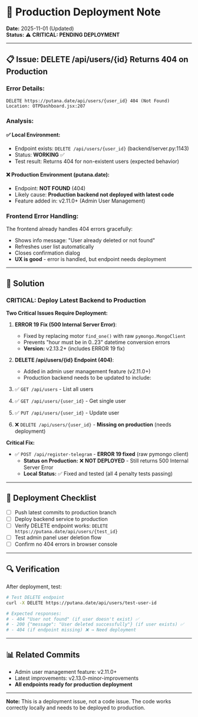 # 🚀 Production Deployment Note

**Date:** 2025-11-01 (Updated)  
**Status:** ⚠️ **CRITICAL: PENDING DEPLOYMENT**

---

## 📋 **Issue: DELETE /api/users/{id} Returns 404 on Production**

### **Error Details:**
```
DELETE https://putana.date/api/users/{user_id} 404 (Not Found)
Location: OTPDashboard.jsx:207
```

### **Analysis:**

#### **✅ Local Environment:**
- Endpoint exists: `DELETE /api/users/{user_id}` (backend/server.py:1143)
- Status: **WORKING** ✅
- Test result: Returns 404 for non-existent users (expected behavior)

#### **❌ Production Environment (putana.date):**
- Endpoint: **NOT FOUND** (404)
- Likely cause: **Production backend not deployed with latest code**
- Feature added in: v2.11.0+ (Admin User Management)

### **Frontend Error Handling:**
The frontend already handles 404 errors gracefully:
- Shows info message: "User already deleted or not found"
- Refreshes user list automatically
- Closes confirmation dialog
- **UX is good** - error is handled, but endpoint needs deployment

---

## 🎯 **Solution**

### **CRITICAL: Deploy Latest Backend to Production**

**Two Critical Issues Require Deployment:**

1. **ERROR 19 Fix (500 Internal Server Error)**: 
   - Fixed by replacing motor `find_one()` with raw `pymongo.MongoClient`
   - Prevents "hour must be in 0..23" datetime conversion errors
   - **Version:** v2.13.2+ (includes ERROR 19 fix)

2. **DELETE /api/users/{id} Endpoint (404)**:
   - Added in admin user management feature (v2.11.0+)
   - Production backend needs to be updated to include:

1. ✅ `GET /api/users` - List all users
2. ✅ `GET /api/users/{user_id}` - Get single user
3. ✅ `PUT /api/users/{user_id}` - Update user
4. ❌ `DELETE /api/users/{user_id}` - **Missing on production** (needs deployment)

**Critical Fix:**
- ✅ `POST /api/register-telegram` - **ERROR 19 fixed** (raw pymongo client)
   - **Status on Production:** ❌ **NOT DEPLOYED** - Still returns 500 Internal Server Error
   - **Local Status:** ✅ Fixed and tested (all 4 penalty tests passing)

---

## 📝 **Deployment Checklist**

- [ ] Push latest commits to production branch
- [ ] Deploy backend service to production
- [ ] Verify DELETE endpoint works: `DELETE https://putana.date/api/users/{test_id}`
- [ ] Test admin panel user deletion flow
- [ ] Confirm no 404 errors in browser console

---

## 🔍 **Verification**

After deployment, test:
```bash
# Test DELETE endpoint
curl -X DELETE https://putana.date/api/users/test-user-id

# Expected responses:
# - 404 "User not found" (if user doesn't exist) ✅
# - 200 {"message": "User deleted successfully"} (if user exists) ✅
# - 404 (if endpoint missing) ❌ → Need deployment
```

---

## 📊 **Related Commits**

- Admin user management feature: v2.11.0+
- Latest improvements: v2.13.0-minor-improvements
- **All endpoints ready for production deployment**

---

**Note:** This is a deployment issue, not a code issue. The code works correctly locally and needs to be deployed to production.

